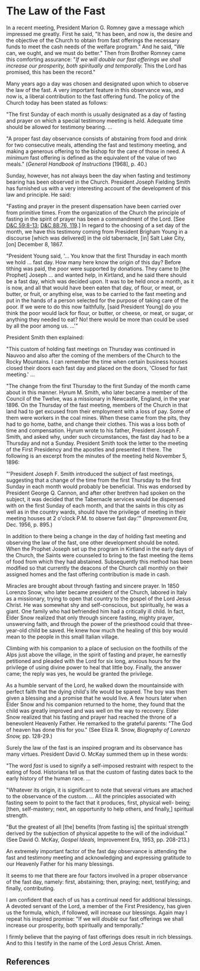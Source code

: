 # The Law of the Fast

In a recent meeting, President Marion G. Romney gave a message which impressed
me greatly. First he said, "It has been, and now is, the desire and the
objective of the Church to obtain from fast offerings the necessary funds to
meet the cash needs of the welfare program." And he said, "We can, we ought,
and we must do better." Then from Brother Romney came this comforting
assurance: "_If we will double our fast offerings we shall increase our
prosperity, both spiritually and temporally._ This the Lord has promised, this
has been the record."

Many years ago a day was chosen and designated upon which to observe the law
of the fast. A very important feature in this observance was, and now is, a
liberal contribution to the fast offering fund. The policy of the Church today
has been stated as follows:

"The first Sunday of each month is usually designated as a day of fasting and
prayer on which a special testimony meeting is held. Adequate time should be
allowed for testimony bearing. ...

"A proper fast day observance consists of abstaining from food and drink for
two consecutive meals, attending the fast and testimony meeting, and making a
generous offering to the bishop for the care of those in need. A _minimum_
fast offering is defined as the equivalent of the value of two meals."
(_General Handbook of Instructions_ [1968], p. 40.)

Sunday, however, has not always been the day when fasting and testimony
bearing has been observed in the Church. President Joseph Fielding Smith has
furnished us with a very interesting account of the development of this law
and principle. He said:

"Fasting and prayer in the present dispensation have been carried over from
primitive times. From the organization of the Church the principle of fasting
in the spirit of prayer has been a commandment of the Lord. [See [D&amp;C
59:8-13](/scriptures/dc-testament/dc/59.8-13?lang=eng#7); [D&amp;C 88:76,
119](/scriptures/dc-testament/dc/88.76,119?lang=eng#75).] In regard to the
choosing of a set day of the month, we have this testimony coming from
President Brigham Young in a discourse [which was delivered] in the old
tabernacle, [in] Salt Lake City, [on] December 8, 1867.

"President Young said, '... You know that the first Thursday in each month we
hold ... fast day. How many here know the origin of this day? Before tithing was
paid, the poor were supported by donations. They came to [the Prophet] Joseph
... and wanted help, in Kirtland, and he said there should be a fast day, which
was decided upon. It was to be held once a month, as it is now, and all that
would have been eaten that day, of flour, or meat, or butter, or fruit, or
anything else, was to be carried to the fast meeting and put in the hands of a
person selected for the purpose of taking care of the poor. If we were to do
this now faithfully, [said President Young] do you think the poor would lack
for flour, or butter, or cheese, or meat, or sugar, or anything they needed to
eat? No! there would be more than could be used by all the poor among us. ...'"

President Smith then explained:

"This custom of holding fast meetings on Thursday was continued in Nauvoo and
also after the coming of the members of the Church to the Rocky Mountains. I
can remember the time when certain business houses closed their doors each
fast day and placed on the doors, 'Closed for fast meeting.' ...

"The change from the first Thursday to the first Sunday of the month came
about in this manner. Hyrum M. Smith, who later became a member of the Council
of the Twelve, was a missionary in Newcastle, England, in the year 1896. On
the Thursday of the fast meeting, members of the Church in that land had to
get excused from their employment with a loss of pay. Some of them were
workers in the coal mines. When these came from the pits, they had to go home,
bathe, and change their clothes. This was a loss both of time and
compensation. Hyrum wrote to his father, President Joseph F. Smith, and asked
why, under such circumstances, the fast day had to be a Thursday and not a
Sunday. President Smith took the letter to the meeting of the First Presidency
and the apostles and presented it there. The following is an excerpt from the
minutes of the meeting held November 5, 1896:

"'President Joseph F. Smith introduced the subject of fast meetings,
suggesting that a change of the time from the first Thursday to the first
Sunday in each month would probably be beneficial. This was endorsed by
President George Q. Cannon, and after other brethren had spoken on the
subject, it was decided that the Tabernacle services would be dispensed with
on the first Sunday of each month, and that the saints in this city as well as
in the country wards, should have the privilege of meeting in their meeting
houses at 2 o'clock P.M. to observe fast day.'" (_Improvement Era,_ Dec. 1956,
p. 895.)

In addition to there being a change in the day of holding fast meeting and
observing the law of the fast, one other development should be noted. When the
Prophet Joseph set up the program in Kirtland in the early days of the Church,
the Saints were counseled to bring to the fast meeting the items of food from
which they had abstained. Subsequently this method has been modified so that
currently the deacons of the Church call monthly on their assigned homes and
the fast offering contribution is made in cash.

Miracles are brought about through fasting and sincere prayer. In 1850 Lorenzo
Snow, who later became president of the Church, labored in Italy as a
missionary, trying to open that country to the gospel of the Lord Jesus
Christ. He was somewhat shy and self-conscious, but spiritually, he was a
giant. One family who had befriended him had a critically ill child. In fact,
Elder Snow realized that only through sincere fasting, mighty prayer,
unswerving faith, and through the power of the priesthood could that three-
year-old child be saved. He knew how much the healing of this boy would mean
to the people in this small Italian village.

Climbing with his companion to a place of seclusion on the foothills of the
Alps just above the village, in the spirit of fasting and prayer, he earnestly
petitioned and pleaded with the Lord for six long, anxious hours for the
privilege of using divine power to heal that little boy. Finally, the answer
came; the reply was yes, he would be granted the privilege.

As a humble servant of the Lord, he walked down the mountainside with perfect
faith that the dying child's life would be spared. The boy was then given a
blessing and a promise that he would live. A few hours later when Elder Snow
and his companion returned to the home, they found that the child was greatly
improved and was well on the way to recovery. Elder Snow realized that his
fasting and prayer had reached the throne of a benevolent Heavenly Father. He
remarked to the grateful parents: "The God of heaven has done this for you."
(See Eliza R. Snow, _Biography of Lorenzo Snow,_ pp. 128-29.)

Surely the law of the fast is an inspired program and its observance has many
virtues. President David O. McKay summed them up in these words:

"The word _fast_ is used to signify a self-imposed restraint with respect to
the eating of food. Historians tell us that the custom of fasting dates back
to the early history of the human race. ...

"Whatever its origin, it is significant to note that several virtues are
attached to the observance of the custom. ... All the principles associated with
fasting seem to point to the fact that it produces, first, physical well-
being; [then, self-mastery; next, an opportunity to help others, and finally,]
spiritual strength.

"But the greatest of all [the] benefits [from fasting is] the spiritual
strength derived by the subjection of physical appetite to the will of the
individual." (See David O. McKay, _Gospel Ideals,_ Improvement Era, 1953, pp.
208-213.)

An extremely important factor of the fast day observance is attending the fast
and testimony meeting and acknowledging and expressing gratitude to our
Heavenly Father for his many blessings.

It seems to me that there are four factors involved in a proper observance of
the fast day, namely: first, abstaining; then, praying; next, testifying; and
finally, contributing.

I am confident that each of us has a continual need for additional blessings.
A devoted servant of the Lord, a member of the First Presidency, has given us
the formula, which, if followed, will increase our blessings. Again may I
repeat his inspired promise: "If we will _double_ our fast offerings we shall
increase our prosperity, both spiritually and temporally."

I firmly believe that the paying of fast offerings does result in rich
blessings. And to this I testify in the name of the Lord Jesus Christ. Amen.

## References

